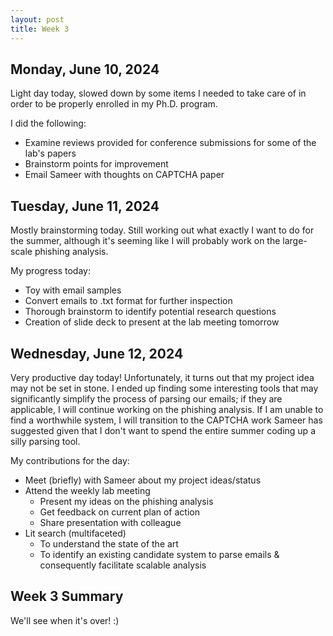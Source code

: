 ```yaml
---
layout: post
title: Week 3
---
```


## Monday, June 10, 2024

Light day today, slowed down by some items I needed to take care of in order to be properly enrolled in my Ph.D. program.

I did the following:

- Examine reviews provided for conference submissions for some of the lab's papers
- Brainstorm points for improvement
- Email Sameer with thoughts on CAPTCHA paper

## Tuesday, June 11, 2024

Mostly brainstorming today. Still working out what exactly I want to do for the summer, although it's seeming like I will probably work on the large-scale phishing analysis.

My progress today:

- Toy with email samples
- Convert emails to .txt format for further inspection
- Thorough brainstorm to identify potential research questions
- Creation of slide deck to present at the lab meeting tomorrow

## Wednesday, June 12, 2024

Very productive day today! Unfortunately, it turns out that my project idea may not be set in stone. I ended up finding some interesting tools that may significantly simplify the process of parsing our emails; if they are applicable, I will continue working on the phishing analysis. If I am unable to find a worthwhile system, I will transition to the CAPTCHA work Sameer has suggested given that I don't want to spend the entire summer coding up a silly parsing tool.

My contributions for the day:

- Meet (briefly) with Sameer about my project ideas/status
- Attend the weekly lab meeting
  - Present my ideas on the phishing analysis
  - Get feedback on current plan of action
  - Share presentation with colleague
- Lit search (multifaceted)
  - To understand the state of the art
  - To identify an existing candidate system to parse emails & consequently facilitate scalable analysis

## Week 3 Summary

We'll see when it's over! :)